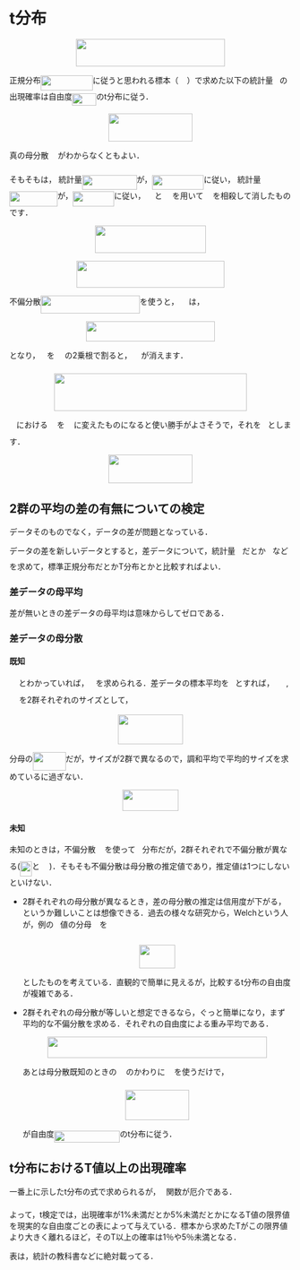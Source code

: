 # t分布

<p align="center"><img src="/Reference/tex/7c11f42c90963c6b068f8915322af808.svg?invert_in_darkmode&sanitize=true" align=middle width=266.38876274999996pt height=48.91996725pt/></p>

正規分布<img src="/Reference/tex/49e2504c237adb72fc934512fbae2005.svg?invert_in_darkmode&sanitize=true" align=middle width=92.62765709999998pt height=26.76175259999998pt/>に従うと思われる標本（<img src="/Reference/tex/f9c4988898e7f532b9f826a75014ed3c.svg?invert_in_darkmode&sanitize=true" align=middle width=14.99998994999999pt height=22.465723500000017pt/>）で求めた以下の統計量<img src="/Reference/tex/2f118ee06d05f3c2d98361d9c30e38ce.svg?invert_in_darkmode&sanitize=true" align=middle width=11.889314249999991pt height=22.465723500000017pt/>の出現確率は自由度<img src="/Reference/tex/e35caf405a5e9b4afd75a0d338c4dc12.svg?invert_in_darkmode&sanitize=true" align=middle width=43.31036984999999pt height=22.465723500000017pt/>のt分布に従う．

<p align="center"><img src="/Reference/tex/f8257b4d90e6e99f33940ae822357837.svg?invert_in_darkmode&sanitize=true" align=middle width=149.90800604999998pt height=49.14819195pt/></p>

真の母分散<img src="/Reference/tex/e6718aa5499c31af3ff15c3c594a7854.svg?invert_in_darkmode&sanitize=true" align=middle width=16.535428799999988pt height=26.76175259999998pt/>がわからなくともよい．

そもそもは，
統計量<img src="/Reference/tex/22928e49ee99611f3fdc7c6bfd4b86a2.svg?invert_in_darkmode&sanitize=true" align=middle width=97.84430699999999pt height=26.76175259999998pt/>が，<img src="/Reference/tex/49e2504c237adb72fc934512fbae2005.svg?invert_in_darkmode&sanitize=true" align=middle width=92.62765709999998pt height=26.76175259999998pt/>に従い，
統計量<img src="/Reference/tex/62e0782b4c77a5b0b3c27bdce55e6ca2.svg?invert_in_darkmode&sanitize=true" align=middle width=86.04448874999999pt height=26.76175259999998pt/>が，<img src="/Reference/tex/691c3f56fb94d0e9aaa6ad24fd35a041.svg?invert_in_darkmode&sanitize=true" align=middle width=73.7556171pt height=26.76175259999998pt/>に従い，
<img src="/Reference/tex/5b51bd2e6f329245d425b8002d7cf942.svg?invert_in_darkmode&sanitize=true" align=middle width=12.397274999999992pt height=22.465723500000017pt/>と<img src="/Reference/tex/84c95f91a742c9ceb460a83f9b5090bf.svg?invert_in_darkmode&sanitize=true" align=middle width=17.80826024999999pt height=22.465723500000017pt/>を用いて<img src="/Reference/tex/e6718aa5499c31af3ff15c3c594a7854.svg?invert_in_darkmode&sanitize=true" align=middle width=16.535428799999988pt height=26.76175259999998pt/>を相殺して消したものです．

<p align="center"><img src="/Reference/tex/ec98ea0c8b1c8fa17e177da798f8a2cb.svg?invert_in_darkmode&sanitize=true" align=middle width=197.81096939999998pt height=49.14819195pt/></p>

<p align="center"><img src="/Reference/tex/5986e7d1e7037eecec75ab46a4376788.svg?invert_in_darkmode&sanitize=true" align=middle width=264.13786574999995pt height=47.806078649999996pt/></p>

不偏分散<img src="/Reference/tex/8fd627482c3317950ad778517d544d4f.svg?invert_in_darkmode&sanitize=true" align=middle width=177.0201741pt height=32.256008400000006pt/>を使うと，<img src="/Reference/tex/84c95f91a742c9ceb460a83f9b5090bf.svg?invert_in_darkmode&sanitize=true" align=middle width=17.80826024999999pt height=22.465723500000017pt/>は，

<p align="center"><img src="/Reference/tex/13ee34aafe8b40fd1defc91ccb714431.svg?invert_in_darkmode&sanitize=true" align=middle width=229.23583485pt height=35.77743345pt/></p>

となり，<img src="/Reference/tex/5b51bd2e6f329245d425b8002d7cf942.svg?invert_in_darkmode&sanitize=true" align=middle width=12.397274999999992pt height=22.465723500000017pt/>を<img src="/Reference/tex/84c95f91a742c9ceb460a83f9b5090bf.svg?invert_in_darkmode&sanitize=true" align=middle width=17.80826024999999pt height=22.465723500000017pt/>の2乗根で割ると，<img src="/Reference/tex/e6718aa5499c31af3ff15c3c594a7854.svg?invert_in_darkmode&sanitize=true" align=middle width=16.535428799999988pt height=26.76175259999998pt/>が消えます．
<p align="center"><img src="/Reference/tex/5dda453f840d74b7263745623fb34550.svg?invert_in_darkmode&sanitize=true" align=middle width=343.2814704pt height=67.45395359999999pt/></p>

<img src="/Reference/tex/5b51bd2e6f329245d425b8002d7cf942.svg?invert_in_darkmode&sanitize=true" align=middle width=12.397274999999992pt height=22.465723500000017pt/>における<img src="/Reference/tex/e6718aa5499c31af3ff15c3c594a7854.svg?invert_in_darkmode&sanitize=true" align=middle width=16.535428799999988pt height=26.76175259999998pt/>を<img src="/Reference/tex/55ab6111c6bbe722ee25eb4469ce9c7a.svg?invert_in_darkmode&sanitize=true" align=middle width=15.96281939999999pt height=26.76175259999998pt/>に変えたものになると使い勝手がよさそうで，それを<img src="/Reference/tex/2f118ee06d05f3c2d98361d9c30e38ce.svg?invert_in_darkmode&sanitize=true" align=middle width=11.889314249999991pt height=22.465723500000017pt/>とします．

<p align="center"><img src="/Reference/tex/52bc66e9a785b4030e1d71e297b79703.svg?invert_in_darkmode&sanitize=true" align=middle width=149.8896696pt height=50.79200279999999pt/></p>

## 2群の平均の差の有無についての検定

データそのものでなく，データの差が問題となっている．

データの差を新しいデータとすると，差データについて，統計量<img src="/Reference/tex/5b51bd2e6f329245d425b8002d7cf942.svg?invert_in_darkmode&sanitize=true" align=middle width=12.397274999999992pt height=22.465723500000017pt/>だとか<img src="/Reference/tex/2f118ee06d05f3c2d98361d9c30e38ce.svg?invert_in_darkmode&sanitize=true" align=middle width=11.889314249999991pt height=22.465723500000017pt/>などを求めて，標準正規分布だとかT分布とかと比較すればよい．

### 差データの母平均

差が無いときの差データの母平均は意味からしてゼロである．

### 差データの母分散

#### 既知

<img src="/Reference/tex/e6718aa5499c31af3ff15c3c594a7854.svg?invert_in_darkmode&sanitize=true" align=middle width=16.535428799999988pt height=26.76175259999998pt/>とわかっていれば，<img src="/Reference/tex/5b51bd2e6f329245d425b8002d7cf942.svg?invert_in_darkmode&sanitize=true" align=middle width=12.397274999999992pt height=22.465723500000017pt/>を求められる．差データの標本平均を<img src="/Reference/tex/51b214a4897c4cd9a7950ece6142017b.svg?invert_in_darkmode&sanitize=true" align=middle width=11.12740034999999pt height=27.342470100000007pt/>とすれば，<img src="/Reference/tex/39551c4a887ee2b0b58e0b8050b547e9.svg?invert_in_darkmode&sanitize=true" align=middle width=21.53172614999999pt height=14.15524440000002pt/>,<img src="/Reference/tex/a36a1e0b007884ba84d6355b48c564b5.svg?invert_in_darkmode&sanitize=true" align=middle width=17.56674314999999pt height=14.15524440000002pt/>を2群それぞれのサイズとして，

<p align="center"><img src="/Reference/tex/dd028cec26cd68b44f9b109076b37d85.svg?invert_in_darkmode&sanitize=true" align=middle width=115.28922899999999pt height=53.23037444999999pt/></p>

分母の<img src="/Reference/tex/584a151c2aa11eafd7d33c27f79ea1e5.svg?invert_in_darkmode&sanitize=true" align=middle width=58.61816235pt height=33.45973289999998pt/>だが，サイズが2群で異なるので，調和平均で平均的サイズを求めているに過ぎない．

<p align="center"><img src="/Reference/tex/b9def59114f45aa1195604daa23850f7.svg?invert_in_darkmode&sanitize=true" align=middle width=100.50838544999999pt height=37.6933392pt/></p>

#### 未知

未知のときは，不偏分散<img src="/Reference/tex/55ab6111c6bbe722ee25eb4469ce9c7a.svg?invert_in_darkmode&sanitize=true" align=middle width=15.96281939999999pt height=26.76175259999998pt/>を使って<img src="/Reference/tex/2f118ee06d05f3c2d98361d9c30e38ce.svg?invert_in_darkmode&sanitize=true" align=middle width=11.889314249999991pt height=22.465723500000017pt/>分布だが，2群それぞれで不偏分散が異なる(<img src="/Reference/tex/08017d0decc3c59b42243039f5e6ae67.svg?invert_in_darkmode&sanitize=true" align=middle width=21.07512329999999pt height=26.76175259999998pt/>と<img src="/Reference/tex/0f9cc962e464666c850fe243e7627e71.svg?invert_in_darkmode&sanitize=true" align=middle width=17.110140299999987pt height=26.76175259999998pt/>)．そもそも不偏分散は母分散の推定値であり，推定値は1つにしないといけない．

* 2群それぞれの母分散が異なるとき，差の母分散の推定は信用度が下がる，
  というか難しいことは想像できる．過去の様々な研究から，Welchという人が，例の<img src="/Reference/tex/2f118ee06d05f3c2d98361d9c30e38ce.svg?invert_in_darkmode&sanitize=true" align=middle width=11.889314249999991pt height=22.465723500000017pt/>値の分母<img src="/Reference/tex/4b2eb1a6d2e809bf8f55112f602cae56.svg?invert_in_darkmode&sanitize=true" align=middle width=14.187764249999999pt height=33.45973289999998pt/>を
  
  <p align="center"><img src="/Reference/tex/0faf2e8b7b3f5ca67ca8a1ba2b152e7d.svg?invert_in_darkmode&sanitize=true" align=middle width=64.77868319999999pt height=42.663701849999995pt/></p>
  
  としたものを考えている．直観的で簡単に見えるが，比較するt分布の自由度が複雑である．

* 2群それぞれの母分散が等しいと想定できるなら，ぐっと簡単になり，まず平均的な不偏分散を求める．それぞれの自由度による重み平均である．
  
  <p align="center"><img src="/Reference/tex/3ea68f44a638628b9eca9915f646b799.svg?invert_in_darkmode&sanitize=true" align=middle width=391.74134504999995pt height=37.6933392pt/></p>

  あとは母分散既知のときの<img src="/Reference/tex/e6718aa5499c31af3ff15c3c594a7854.svg?invert_in_darkmode&sanitize=true" align=middle width=16.535428799999988pt height=26.76175259999998pt/>のかわりに<img src="/Reference/tex/55ab6111c6bbe722ee25eb4469ce9c7a.svg?invert_in_darkmode&sanitize=true" align=middle width=15.96281939999999pt height=26.76175259999998pt/>を使うだけで，

  <p align="center"><img src="/Reference/tex/696c7ec575c88afa8926e53cc0592383.svg?invert_in_darkmode&sanitize=true" align=middle width=114.78127155pt height=53.23037444999999pt/></p>

  が自由度<img src="/Reference/tex/6375c284c3180270ae05ac7fbfd6ca83.svg?invert_in_darkmode&sanitize=true" align=middle width=117.45428804999999pt height=21.18721440000001pt/>のt分布に従う．

## t分布におけるT値以上の出現確率

一番上に示したt分布の式で求められるが，<img src="/Reference/tex/b2af456716f3117a91da7afe70758041.svg?invert_in_darkmode&sanitize=true" align=middle width=10.274003849999989pt height=22.465723500000017pt/>関数が厄介である．

よって，t検定では，出現確率が1%未満だとか5%未満だとかになるT値の限界値を現実的な自由度ごとの表によって与えている．標本から求めたTがこの限界値より大きく離れるほど，そのT以上の確率は1％や5％未満となる．

表は，統計の教科書などに絶対載ってる．

